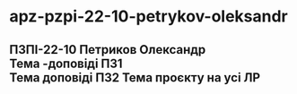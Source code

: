 # apz-pzpi-22-10-petrykov-oleksandr
ПЗПІ-22-10 
Петриков Олександр  
Тема -доповіді ПЗ1  
Тема доповіді ПЗ2 
Тема проєкту на усі ЛР
---  
